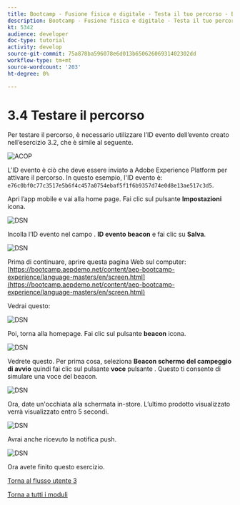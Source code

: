 ```yaml
---
title: Bootcamp - Fusione fisica e digitale - Testa il tuo percorso - Brasile
description: Bootcamp - Fusione fisica e digitale - Testa il tuo percorso - Brasile
kt: 5342
audience: developer
doc-type: tutorial
activity: develop
source-git-commit: 75a878ba596078e6d013b65062606931402302dd
workflow-type: tm+mt
source-wordcount: '203'
ht-degree: 0%

---
```


# 3.4 Testare il percorso

Per testare il percorso, è necessario utilizzare l’ID evento dell’evento creato nell’esercizio 3.2, che è simile al seguente.

![ACOP](./images/payloadeventID.png)

L’ID evento è ciò che deve essere inviato a Adobe Experience Platform per attivare il percorso. In questo esempio, l&#39;ID evento è:
`e76c0bf0c77c3517e5b6f4c457a0754ebaf5f1f6b9357d74e0d8e13ae517c3d5`.

Apri l’app mobile e vai alla home page. Fai clic sul pulsante **Impostazioni** icona.

![DSN](./images/appsett.png)

Incolla l’ID evento nel campo . **ID evento beacon** e fai clic su **Salva**.

![DSN](./images/beacon1.png)

Prima di continuare, aprire questa pagina Web sul computer: [https://bootcamp.aepdemo.net/content/aep-bootcamp-experience/language-masters/en/screen.html](https://bootcamp.aepdemo.net/content/aep-bootcamp-experience/language-masters/en/screen.html)

Vedrai questo:

![DSN](./images/screen1.png)

Poi, torna alla homepage. Fai clic sul pulsante **beacon** icona.

![DSN](./images/app23.png)

Vedrete questo. Per prima cosa, seleziona **Beacon schermo del campeggio di avvio** quindi fai clic sul pulsante **voce** pulsante . Questo ti consente di simulare una voce del beacon.

![DSN](./images/app21.png)

Ora, date un&#39;occhiata alla schermata in-store. L’ultimo prodotto visualizzato verrà visualizzato entro 5 secondi.

![DSN](./images/beacon3.png)

Avrai anche ricevuto la notifica push.

![DSN](./images/beacon2.png)

Ora avete finito questo esercizio.

[Torna al flusso utente 3](./uc3.md)

[Torna a tutti i moduli](../../overview.md)

